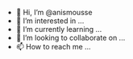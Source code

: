 - 👋 Hi, I’m @anismousse
- 👀 I’m interested in ...
- 🌱 I’m currently learning ...
- 💞️ I’m looking to collaborate on ...
- 📫 How to reach me ...

<!---
anismousse/anismousse is a ✨ special ✨ repository because its `README.md` (this file) appears on your GitHub profile.
You can click the Preview link to take a look at your changes.
--->
